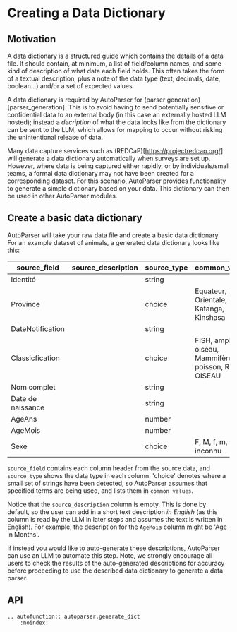 # Creating a Data Dictionary

## Motivation

A data dictionary is a structured guide which contains the details of a data file.
It should contain, at minimum, a list of field/column names, and some kind of description
of what data each field holds. This often takes the form of a textual description, plus
a note of the data type (text, decimals, date, boolean...) and/or a set of expected values.

A data dictionary is required by AutoParser for (parser generation)[parser_generation].
This is to avoid having to send potentially sensitive or confidential data to an external
body (in this case an externally hosted LLM hosted); instead a *decription* of what the
data looks like from the dictionary can be sent to the LLM, which allows for mapping to
occur without risking the unintentional release of data.

Many data capture services such as (REDCaP)[https://projectredcap.org/] will generate
a data dictionary automatically when surveys are set up. However, where data is being
captured either rapidly, or by individuals/small teams, a formal data dictionary may not
have been created for a corresponding dataset. For this scenario, AutoParser provides 
functionality to generate a simple dictionary based on your data. This dictionary can 
then be used in other AutoParser modules.

## Create a basic data dictionary
AutoParser will take your raw data file and create a basic data dictionary. For an example
dataset of animals, a generated data dictionary looks like this:

| source_field      | source_description | source_type | common_values                                            |
|-------------------|--------------------|-------------|----------------------------------------------------------|
| Identité          |                    | string      |                                                          |
| Province          |                    | choice      | Equateur, Orientale, Katanga, Kinshasa                   |
| DateNotification  |                    | string      |                                                          |
| Classicfication   |                    | choice      | FISH, amphibie, oiseau, Mammifère, poisson, REPT, OISEAU |
| Nom complet       |                    | string      |                                                          |
| Date de naissance |                    | string      |                                                          |
| AgeAns            |                    | number      |                                                          |
| AgeMois           |                    | number      |                                                          |
| Sexe              |                    | choice      | F, M,   f, m, f, m     , inconnu                         |

`source_field` contains each column header from the source data, and `source_type` shows the
data type in each column. 'choice' denotes where a small set of strings have been detected,
so AutoParser assumes that specified terms are being used, and lists them in `common values`.

Notice that the `source_description` column is empty. This is done by default, so the
user can add in a short text description *in English* (as this column is read by the LLM
in later steps and assumes the text is written in English). For example, the description
for the `AgeMois` column might be 'Age in Months'.

If instead you would like to auto-generate these descriptions, AutoParser can use an LLM
to automate this step. Note, we strongly encourage all users to check the results of the
auto-generated descriptions for accuracy before proceeding to use the described data dictionary
to generate a data parser.

## API

```{eval-rst}
.. autofunction:: autoparser.generate_dict
    :noindex:
```


